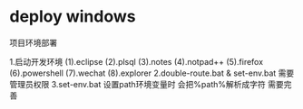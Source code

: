 # deploy windows

项目环境部署

1.启动开发环境
	(1).eclipse
	(2).plsql
	(3).notes
	(4).notpad++
	(5).firefox
	(6).powershell
	(7).wechat
	(8).explorer
2.double-route.bat & set-env.bat 需要管理员权限
3.set-env.bat 设置path环境变量时 会把%path%解析成字符 需要完善
